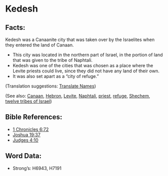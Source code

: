 # Kedesh

## Facts:

Kedesh was a Canaanite city that was taken over by the Israelites when they entered the land of Canaan.

* This city was located in the northern part of Israel, in the portion of land that was given to the tribe of Naphtali.
* Kedesh was one of the cities that was chosen as a place where the Levite priests could live, since they did not have any land of their own.
* It was also set apart as a “city of refuge.”

(Translation suggestions: [Translate Names](../../translate/translate-names))

(See also: [Canaan](../names/canaan.md), [Hebron](../names/hebron.md), [Levite](../names/levite.md), [Naphtali](../names/naphtali.md), [priest](../kt/priest.md), [refuge](../other/refuge.md), [Shechem](../names/shechem.md), [twelve tribes of Israel](../other/12tribesofisrael.md))

## Bible References:

* [1 Chronicles 6:72](rc://en/tn/help/1ch/06/72)
* [Joshua 19:37](rc://en/tn/help/jos/19/37)
* [Judges 4:10](rc://en/tn/help/jdg/04/10)

## Word Data:

* Strong’s: H6943, H7191
